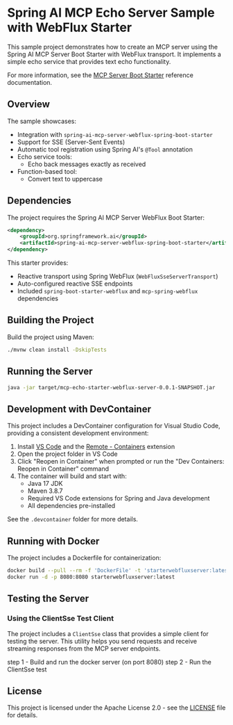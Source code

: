 # Spring AI MCP Echo Server Sample with WebFlux Starter

This sample project demonstrates how to create an MCP server using the Spring AI MCP Server Boot Starter with WebFlux transport. It implements a simple echo service that provides text echo functionality.

For more information, see the [MCP Server Boot Starter](https://docs.spring.io/spring-ai/reference/api/mcp/mcp-server-boot-starter-docs.html) reference documentation.

## Overview

The sample showcases:
- Integration with `spring-ai-mcp-server-webflux-spring-boot-starter`
- Support for SSE (Server-Sent Events)
- Automatic tool registration using Spring AI's `@Tool` annotation
- Echo service tools:
  - Echo back messages exactly as received
- Function-based tool:
  - Convert text to uppercase

## Dependencies

The project requires the Spring AI MCP Server WebFlux Boot Starter:

```xml
<dependency>
    <groupId>org.springframework.ai</groupId>
    <artifactId>spring-ai-mcp-server-webflux-spring-boot-starter</artifactId>
</dependency>
```

This starter provides:
- Reactive transport using Spring WebFlux (`WebFluxSseServerTransport`)
- Auto-configured reactive SSE endpoints
- Included `spring-boot-starter-webflux` and `mcp-spring-webflux` dependencies

## Building the Project

Build the project using Maven:
```bash
./mvnw clean install -DskipTests
```

## Running the Server

```bash
java -jar target/mcp-echo-starter-webflux-server-0.0.1-SNAPSHOT.jar
```

## Development with DevContainer

This project includes a DevContainer configuration for Visual Studio Code, providing a consistent development environment:

1. Install [VS Code](https://code.visualstudio.com/) and the [Remote - Containers](https://marketplace.visualstudio.com/items?itemName=ms-vscode-remote.remote-containers) extension
2. Open the project folder in VS Code
3. Click "Reopen in Container" when prompted or run the "Dev Containers: Reopen in Container" command
4. The container will build and start with:
   - Java 17 JDK
   - Maven 3.8.7
   - Required VS Code extensions for Spring and Java development
   - All dependencies pre-installed

See the `.devcontainer` folder for more details.

## Running with Docker

The project includes a Dockerfile for containerization:

```bash
docker build --pull --rm -f 'DockerFile' -t 'starterwebfluxserver:latest' '.'  
docker run -d -p 8080:8080 starterwebfluxserver:latest
```

## Testing the Server

### Using the ClientSse Test Client

The project includes a `ClientSse` class that provides a simple client for testing the server. This utility helps you send requests and receive streaming responses from the MCP server endpoints.

step 1 - Build and run the docker server (on port 8080)
step 2 - Run the ClientSse test

## License

This project is licensed under the Apache License 2.0 - see the [LICENSE](LICENSE) file for details.
